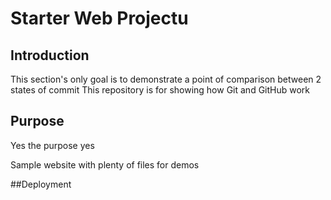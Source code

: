 # Starter Web Projectu

## Introduction

This section's only goal is to demonstrate a point of comparison between 2 states of commit
This repository is for showing how Git and GitHub work

## Purpose

Yes the purpose yes

Sample website with plenty of files for demos

##Deployment